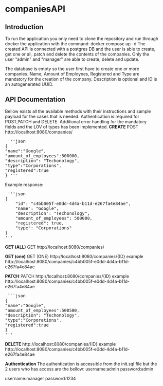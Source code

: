 # companiesAPI

## Introduction
To run the application you only need to clone the repository and run through docker the application with the command: docker compose up -d
The created API is connected with a postgres DB and the user is able to create, get one or all, patch and delete the contents of the companies. Only the user "admin" and "manager" are able to create, delete and update.

The database is empty so the user first have to create one or more companies. Name, Amount of Employees, Registered and Type are mandatory for the creation of the company. Description is optional and ID is an autogenerated UUID.
## API Documentation
Bellow exists all the available methods with their instructions and sample payload for the cases that is needed.  Authentication is required for POST,PATCH and DELETE. Additional error handling for the mandatory fields and the LOV of types has been implemented.
**CREATE**
POST  http://localhost:8080/companies/

<pre> '''json 
{
"name":"Google",
"amount_of_employees":500000,
"description": "Techonology",
"type":"Corporations",
"registered":true
} '''</pre>
Example response:
<pre> '''json 
{
    "id": "c4bb005f-e0dd-4d4a-b11d-e267fa4e84ae",
    "name": "Google",
    "description": "Techonology",
    "amount_of_employees": 500000,
    "registered": true,
    "type": "Corporations"
}
'''</pre>


**GET (ALL)**
GET http://localhost:8080/companies/

**GET (one)**
GET (ONE) http://localhost:8080/companies/{ID}
example http://localhost:8080/companies/c4bb005f-e0dd-4d4a-b11d-e267fa4e84ae

**PATCH**
PATCH http://localhost:8080/companies/{ID}
example http://localhost:8080/companies/c4bb005f-e0dd-4d4a-b11d-e267fa4e84ae
<pre> ```json 
{
"name":"Google",
"amount_of_employees":500500,
"description": "Techonology",
"type":"Corporations",
"registered":true
}
'''</pre>
    
**DELETE** http://localhost:8080/companies/{ID}
example http://localhost:8080/companies/c4bb005f-e0dd-4d4a-b11d-e267fa4e84ae

**Authentication**
The authentication is accessible from the init.sql file but the 2 users who has access are the bellow:
username:admin
password:admin

username:manager
password:1234




